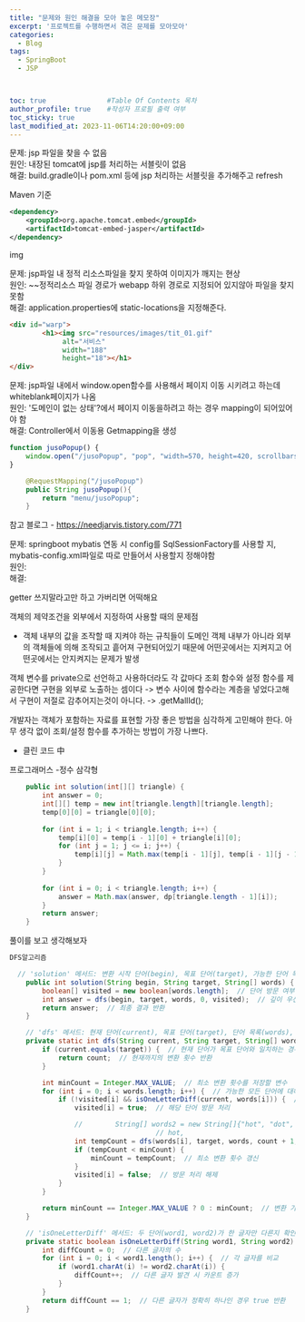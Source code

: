 ```yaml
---
title: "문제와 원인 해결을 모아 놓은 메모장"
excerpt: '프로젝트를 수행하면서 겪은 문제를 모아모아'
categories:
  - Blog
tags:
  - SpringBoot
  - JSP



toc: true               #Table Of Contents 목차 
author_profile: true    #작성자 프로필 출력 여부
toc_sticky: true
last_modified_at: 2023-11-06T14:20:00+09:00
---
```


문제: jsp 파일을 찾을 수 없음<br>
원인: 내장된 tomcat에 jsp를 처리하는 서블릿이 없음<br>
해결: build.gradle이나 pom.xml 등에 jsp 처리하는 서블릿을 추가해주고 refresh


Maven 기준
```xml
<dependency>
	<groupId>org.apache.tomcat.embed</groupId>
	<artifactId>tomcat-embed-jasper</artifactId>
</dependency>
```
img

문제: jsp파일 내 정적 리소스파일을 찾지 못하여 이미지가 깨지는 현상<br>
원인: ~~정적리소스 파일 경로가 webapp 하위 경로로 지정되어 있지않아 파일을 찾지 못함<br> 
해결: application.properties에 static-locations을 지정해준다.<br>
```html
<div id="warp">
        <h1><img src="resources/images/tit_01.gif"
             alt="서비스"
             width="188"
             height="18"></h1>
</div>
```

문제: jsp파일 내에서 window.open함수를 사용해서 페이지 이동 시키려고 하는데 whiteblank페이지가 나옴<br>
원인: '도메인이 없는 상태'?에서 페이지 이동을하려고 하는 경우 mapping이 되어있어야 함<br>
해결: Controller에서 이동용 Getmapping을 생성<br>

```javascript
function jusoPopup() {
    window.open("/jusoPopup", "pop", "width=570, height=420, scrollbars=yes");
}
```
```java
    @RequestMapping("/jusoPopup")
    public String jusoPopup(){
        return "menu/jusoPopup";
    }
```

참고 블로그 - https://needjarvis.tistory.com/771

문제: springboot mybatis 연동 시 config를 SqlSessionFactory를 사용할 지, mybatis-config.xml파일로 따로 만들어서 사용할지 정해야함<br>
원인: <br>
해결: <br>


getter 쓰지말라고만 하고 가버리면 어떡해요


객체의 제약조건을 외부에서 지정하여 사용할 때의 문제점 
- 객체 내부의 값을 조작할 때 지켜야 하는 규칙들이 도메인 객체 내부가 아니라 외부의 객체들에 의해 조작되고 흩어져 구현되어있기 때문에
어떤곳에서는 지켜지고 어떤곳에서는 안지켜지는 문제가 발생

객체 변수를 private으로 선언하고 사용하더라도 각 값마다 조회 함수와 설정 함수를 제공한다면 구현을 외부로 노출하는 셈이다
-> 변수 사이에 함수라는 계층을 넣었다고해서 구현이 저절로 감추어지는것이 아니다.
-> .getMallId();


개발자는 객체가 포함하는 자료를 표현할 가장 좋은 방법을 심각하게 고민해야 한다.
아무 생각 없이 조회/설정 함수를 추가하는 방법이 가장 나쁘다.
- 클린 코드 中

프로그래머스 -정수 삼각형

``` java
    public int solution(int[][] triangle) {
        int answer = 0;
        int[][] temp = new int[triangle.length][triangle.length];
        temp[0][0] = triangle[0][0];
        
        for (int i = 1; i < triangle.length; i++) {
            temp[i][0] = temp[i - 1][0] + triangle[i][0];
            for (int j = 1; j <= i; j++) {
                temp[i][j] = Math.max(temp[i - 1][j], temp[i - 1][j - 1]) + triangle[i][j];
            }
        }
        
        for (int i = 0; i < triangle.length; i++) {
            answer = Math.max(answer, dp[triangle.length - 1][i]);
        }
        return answer;
    }
```
풀이를 보고 생각해보자


``` java 
DFS알고리즘 

  // 'solution' 메서드: 변환 시작 단어(begin), 목표 단어(target), 가능한 단어 목록(words)을 입력받음
    public int solution(String begin, String target, String[] words) {
        boolean[] visited = new boolean[words.length];  // 단어 방문 여부를 추적하는 배열
        int answer = dfs(begin, target, words, 0, visited);  // 깊이 우선 탐색(dfs)를 시작하여 결과값을 받음
        return answer;  // 최종 결과 반환
    }

    // 'dfs' 메서드: 현재 단어(current), 목표 단어(target), 단어 목록(words), 현재까지의 변환 횟수(count), 방문 여부 배열(visited)를 입력받음
    private static int dfs(String current, String target, String[] words, int count, boolean[] visited) {
        if (current.equals(target)) {  // 현재 단어가 목표 단어와 일치하는 경우
            return count;  // 현재까지의 변환 횟수 반환
        }

        int minCount = Integer.MAX_VALUE;  // 최소 변환 횟수를 저장할 변수
        for (int i = 0; i < words.length; i++) {  // 가능한 모든 단어에 대해 반복
            if (!visited[i] && isOneLetterDiff(current, words[i])) {  // 방문하지 않았고, 한 글자만 다른 단어인 경우
                visited[i] = true;  // 해당 단어 방문 처리

                //        String[] words2 = new String[]{"hot", "dot", "dog", "lot", "log"}; cog
                                    // hot,
                int tempCount = dfs(words[i], target, words, count + 1, visited);  // 재귀적으로 dfs 호출
                if (tempCount < minCount) {
                    minCount = tempCount;  // 최소 변환 횟수 갱신
                }
                visited[i] = false;  // 방문 처리 해제
            }
        }

        return minCount == Integer.MAX_VALUE ? 0 : minCount;  // 변환 가능한 경우가 없으면 0 반환, 아니면 최소 횟수 반환
    }

    // 'isOneLetterDiff' 메서드: 두 단어(word1, word2)가 한 글자만 다른지 확인
    private static boolean isOneLetterDiff(String word1, String word2) {
        int diffCount = 0;  // 다른 글자의 수
        for (int i = 0; i < word1.length(); i++) {  // 각 글자를 비교
            if (word1.charAt(i) != word2.charAt(i)) {
                diffCount++;  // 다른 글자 발견 시 카운트 증가
            }
        }
        return diffCount == 1;  // 다른 글자가 정확히 하나인 경우 true 반환
    }

```